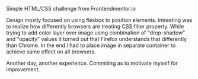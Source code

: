Simple HTML/CSS challenge from Frontendmentor.io

Design mostly focused on using flexbox to position elements. Intresting was to realize how differently browsers are treating CSS filter property. While trying to add color layer over image using combination of "drop-shadow" and "opacity" values it turned out that Firefox understands that differently than Chrome. In the end I had to place image in separate container to achieve same effect on all browsers.

Another day, another experience. Commiting as to motivate myself for improvement.